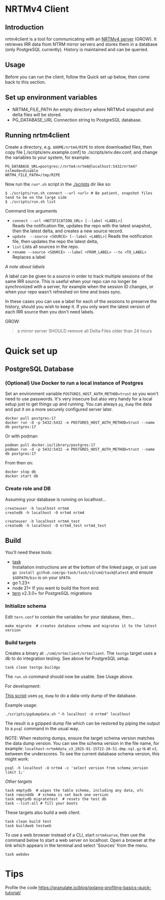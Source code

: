 # NRTMv4 Client

## Introduction

nrtm4client is a tool for communicating with an [NRTMv4 server](https://github.com/mxsasha/nrtmv4) (GROW).
It retrieves IRR data from NTRM mirror servers and stores them in a database (only PostgreSQL
currently). History is maintained and can be queried.

## Usage

Before you can run the client, follow the Quick set up below, then come back to this section.

## Set up environment variables

- NRTM4_FILE_PATH An empty directory where NRTMv4 snapshot and delta files will be stored.
- PG_DATABASE_URL Connection string to PostgreSQL database.

## Running nrtm4client

Create a directory, e.g. `$HOME/nrtm4/RIPE` to store downloaded files,
then copy file [./scripts/env.example.conf] to ./scripts/env.dev.conf, and change the variables
to your system, for example:

    PG_DATABASE_URL=postgres://nrtm4:nrtm4@localhost:5432/nrtm4?sslmode=disable
    NRTM4_FILE_PATH=/tmp/RIPE

Now run the `run*.sh` script in the [./scripts](./scripts) dir like so:

    $ ./scripts/run.sh connect --url <url> # Be patient, snapshot files tend to be on the large side
    $ ./scripts/run.sh list

Command line arguments

- `connect --url <NOTIFICATION_URL> [--label <LABEL>]`<br>
  Reads the notification file, updates the repo with the latest snapshot, then the latest delta,
  and creates a new source record.
- `update  --source <SOURCE> [--label <LABEL>]`
  Reads the notification file, then updates the repo the latest delta,
- `list`
  Lists all sources in the repo.
- `rename --source <SOURCE> --label <FROM_LABEL> --to <TO_LABEL>`
  Replaces a label

_A note about labels_

A label can be given to a source in order to track multiple sessions of the same IRR source.
This is useful when your repo can no longer be synchronized with a server, for example when the session
ID changes, or when your repo wasn't refreshed on time and loses sync.

In these cases you can use a label for each of the sessions to preserve the history, should you
wish to keep it. If you only want the latest version of each IRR source then you don't need labels.

GROW:

> a mirror server SHOULD remove all Delta Files older than 24 hours

# Quick set up

## PostgreSQL Database

### (Optional) Use Docker to run a local instance of Postgres

Set an environment variable `POSTGRES_HOST_AUTH_METHOD=trust` so you won't need to use passwords.
It's very insecure but also very handy for a local setup just to get things up and running. You
can always `pg_dump` the data and put it on a more securely configured server later.

    docker pull postgres:17
    docker run -d -p 5432:5432 -e POSTGRES_HOST_AUTH_METHOD=trust --name db postgres:17

Or with podman

    podman pull docker.io/library/postgres:17
    podman run -d -p 5432:5432 -e POSTGRES_HOST_AUTH_METHOD=trust --name db postgres:17

From then on:

    docker stop db
    docker start db

### Create role and DB

Assuming your database is running on localhost...

    createuser -h localhost nrtm4
    createdb -h localhost -O nrtm4 nrtm4

    createuser -h localhost nrtm4_test
    createdb -h localhost -O nrtm4_test nrtm4_test

## Build

You'll need these tools:

- [task](https://github.com/go-task/task)<br>
  Installation instructions are at the bottom of the linked page, or just use
  `go install github.com/go-task/task/v3/cmd/task@latest` and ensure
  `$GOPATH/bin` is on your `$PATH`.
- go 1.23+
- node 21+ If you want to build the front end.
- [tern](https://github.com/JackC/tern) v2.3.0+ for PostgreSQL migrations

### Initialize schema

Edit `tern.conf` to contain the variables for your database, then...

    make migrate  # creates database schema and migrates it to the latest version

### Build targets

Creates a binary at `./cmd/nrtmclient/nrtmclient`. The `testgo` target uses a db
to do integration testing. See above for PostgreSQL setup.

    task clean testgo buildgo

The `run.sh` command should now be usable. See Usage above.

For development:

[This script](./scripts/pgdumpdata.sh) uses `pg_dump` to do a data-only dump of the
database.

Example usage:

    ./scripts/pgdumpdata.sh "-h localhost -U nrtm4" localhost

The result is a gzipped dump file which can be restored by piping the output to
a `psql` command in the usual way.

NOTE: When restoring dumps, ensure the target schema version matches the data dump
version. You can see the schema version in the file name, for example:
`localhost-nrtm4data_v3_2025-01-15T22-26-51.dmp.sql.gz` is at `v3`, between the underscores.
To see the current database schema version, this might work:

    psql -h localhost -U nrtm4 -c 'select version from schema_version limit 1;'

_Other targets_

    task emptydb  # wipes the table schema, including any data, ofc
    task rewinddb  # schema is set back one version
    task emptydb migratetest  # resets the test db
    task --list-all # fill your boots

These targets also build a web client.

    task clean build test
    task buildweb testweb

To use a web browser instead of a CLI, start `nrtm4serve`, then use the command below to
start a web server on localhost.
Open a browser at the link which appears in the terminal and select 'Sources' from the menu.

    task webdev

# Tips

Profile the code
https://granulate.io/blog/golang-profiling-basics-quick-tutorial/
